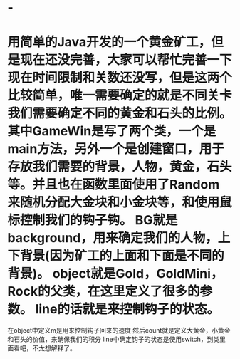 # -
用简单的Java开发的一个黄金矿工，但是现在还没完善，大家可以帮忙完善一下
现在时间限制和关数还没写，但是这两个比较简单，唯一需要确定的就是不同关卡我们需要确定不同的黄金和石头的比例。
其中GameWin是写了两个类，一个是main方法，另外一个是创建窗口，用于存放我们需要的背景，人物，黄金，石头等。并且也在函数里面使用了Random来随机分配大金块和小金块等，和使用鼠标控制我们的钩子钩。
BG就是background，用来确定我们的人物，上下背景(因为矿工的上面和下面是不同的背景)。
object就是Gold，GoldMini，Rock的父类，在这里定义了很多的参数。
line的话就是来控制钩子的状态。
===============================================================================================================================================================
在object中定义m是用来控制钩子回来的速度
然后count就是定义大黄金，小黄金和石头的价值，来确保我们的积分
line中确定钩子的状态是使用switch，到类里面看吧，不太想解释了。
